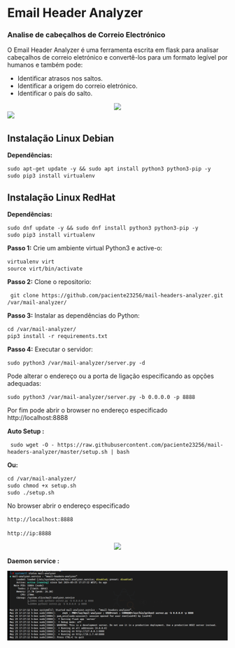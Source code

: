 # Email Header Analyzer
### Analise de cabeçalhos de Correio Electrónico

O Email Header Analyzer é uma ferramenta escrita em flask para analisar cabeçalhos de correio eletrónico e convertê-los para um formato legível por humanos e também pode:

* Identificar atrasos nos saltos.
* Identificar a origem do correio eletrónico.
* Identificar o país do salto.

<center><img src="https://github.com/paciente23256/mail-headers-analyzer/-/raw/main/static/imgs/header_results.png">
</center>

<a target="_blank" href="https://en.wikipedia.org/wiki/Python_(programming_language)">
<img src="https://img.shields.io/static/v1?label=python&message=3.10%20|%203.12&color=informational&logo=python"/>
</a>
<p></p>

## Instalação Linux Debian

**Dependências:** 

    sudo apt-get update -y && sudo apt install python3 python3-pip -y
    sudo pip3 install virtualenv


## Instalação Linux RedHat

**Dependências:** 

    sudo dnf update -y && sudo dnf install python3 python3-pip -y
    sudo pip3 install virtualenv


**Passo  1:** Crie um ambiente virtual Python3 e active-o:

    virtualenv virt
    source virt/bin/activate

**Passo  2:** Clone o repositorio:
     
     git clone https://github.com/paciente23256/mail-headers-analyzer.git /var/mail-analyzer/


**Passo  3:** Instalar as dependências do Python:

    cd /var/mail-analyzer/
    pip3 install -r requirements.txt

**Passo  4:** Executar o servidor:

    sudo python3 /var/mail-analyzer/server.py -d
Pode alterar o endereço ou a porta de ligação especificando as opções adequadas: 

    sudo python3 /var/mail-analyzer/server.py -b 0.0.0.0 -p 8888

Por fim pode abrir o browser no endereço especificado
    http://localhost:8888

**Auto Setup :** 

     sudo wget -O - https://raw.githubusercontent.com/paciente23256/mail-headers-analyzer/master/setup.sh | bash 

**Ou:**

    cd /var/mail-analyzer/
    sudo chmod +x setup.sh
    sudo ./setup.sh

No browser abrir o endereço especificado

    http://localhost:8888
    
    http://ip:8888


<center><img src="https://github.com/paciente23256/mail-headers-analyzer/-/raw/main/static/imgs/header_start.png"></center>


**Daemon service :**

<center><img src="https://raw.githubusercontent.com/paciente23256/mail-headers-analyzer/master/linux-daemon/daemon.service.png"></center>


